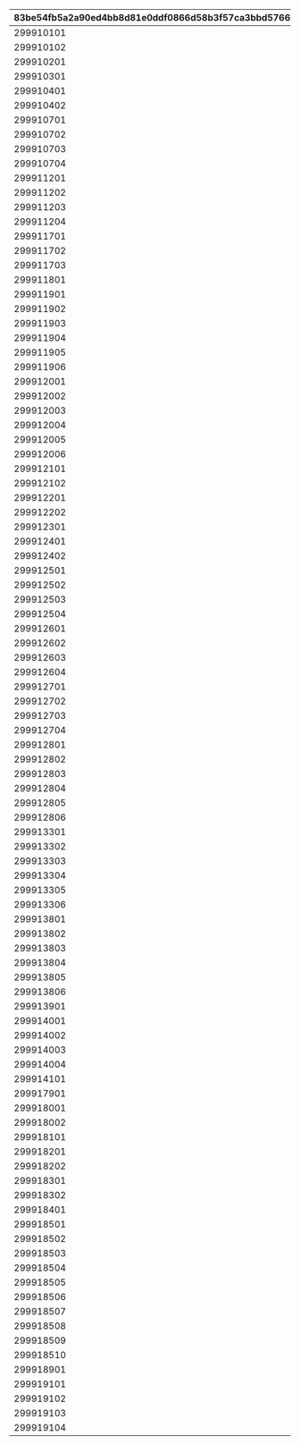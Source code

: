 |83be54fb5a2a90ed4bb8d81e0ddf0866d58b3f57ca3bbd5766a694838da0a1b5|ed1bf075228387caa38aa6fd85d20eea2676a7c4cfd6a39d26de0a88b52a030e|7f8a57019f455ef89b904179b3ebc602d02901ce2762ea2f91bb85e0650b5c69|
| --- | --- | --- |
|299910101|1|0|
|299910102|2|0|
|299910201|3|0|
|299910301|4|0|
|299910401|5|0|
|299910402|6|0|
|299910701|7|0|
|299910702|8|0.05|
|299910703|9|0|
|299910704|10|0.05|
|299911201|11|0|
|299911202|12|0.05|
|299911203|13|0|
|299911204|14|0.05|
|299911701|15|0|
|299911702|16|0|
|299911703|17|0|
|299911801|18|0|
|299911901|19|0|
|299911902|20|0.05|
|299911903|21|0|
|299911904|22|0.05|
|299911905|23|0|
|299911906|24|0.05|
|299912001|25|0|
|299912002|26|0.05|
|299912003|27|0|
|299912004|28|0.05|
|299912005|29|0|
|299912006|30|0.05|
|299912101|31|0|
|299912102|32|0|
|299912201|33|0|
|299912202|34|0|
|299912301|35|0|
|299912401|36|0|
|299912402|37|0|
|299912501|38|0|
|299912502|39|0.05|
|299912503|40|0|
|299912504|41|0.05|
|299912601|42|0|
|299912602|43|0.05|
|299912603|44|0|
|299912604|45|0.05|
|299912701|46|0|
|299912702|47|0.05|
|299912703|48|0|
|299912704|49|0.05|
|299912801|50|0|
|299912802|51|0.05|
|299912803|52|0|
|299912804|53|0.05|
|299912805|54|0|
|299912806|55|0.05|
|299913301|56|0|
|299913302|57|0.05|
|299913303|58|0|
|299913304|59|0.05|
|299913305|60|0|
|299913306|61|0.05|
|299913801|62|0|
|299913802|63|0.05|
|299913803|64|0|
|299913804|65|0.05|
|299913805|66|0|
|299913806|67|0.05|
|299913901|68|0|
|299914001|69|0|
|299914002|70|0.05|
|299914003|71|0|
|299914004|72|0.05|
|299914101|73|0|
|299917901|74|0|
|299918001|75|0|
|299918002|76|9|
|299918101|77|0|
|299918201|78|0|
|299918202|79|0|
|299918301|80|0|
|299918302|81|0|
|299918401|82|0|
|299918501|83|0|
|299918502|84|0.05|
|299918503|85|0.05|
|299918504|86|0.1|
|299918505|87|0.1|
|299918506|88|0.15|
|299918507|89|0.15|
|299918508|90|0.2|
|299918509|91|0.2|
|299918510|92|0.25|
|299918901|93|0|
|299919101|94|0|
|299919102|95|0|
|299919103|96|0|
|299919104|97|0|
